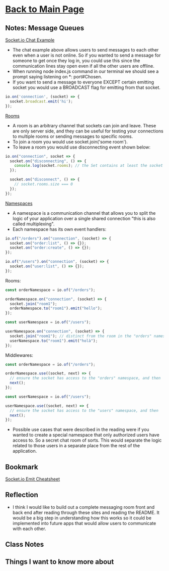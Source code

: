 # [Back to Main Page](https://reecerenninger.github.io/reading-notes/)

## Notes: Message Queues

[Socket.io Chat Example](https://socket.io/get-started/chat/)

- The chat example above allows users to send messages to each other even when a user is not online.  So if you wanted to send a message for someone to get once they log in, you could use this since the communication lines stay open even if all the other users are offline.
- When running node index.js command in our terminal we should see a prompt saying listening on *: port#Chosen.
- If you want to send a message to everyone EXCEPT  certain emitting socket you would use a BROADCAST flag for emitting from that socket.

```javascript
io.on('connection', (socket) => {
  socket.broadcast.emit('hi');
});
```

[Rooms](https://socket.io/docs/v4/rooms)

- A room is an arbitrary channel that sockets can join and leave. These are only server side, and they can be useful for testing your connections to multiple rooms or sending messages to specific rooms.
- To join a room you would use socket.join('some room').
- To leave a room you would use disconnecting event shown below:

```javascript
io.on("connection", socket => {
  socket.on("disconnecting", () => {
    console.log(socket.rooms); // the Set contains at least the socket ID
  });

  socket.on("disconnect", () => {
    // socket.rooms.size === 0
  });
});
```


[Namespaces](https://socket.io/docs/v4/namespaces/)

- A namespace is a communication channel that allows you to split the logic of your application over a single shared connection "this is also called multiplexing".
- Each namespace has its own event handlers:

```javascript
io.of("/orders").on("connection", (socket) => {
  socket.on("order:list", () => {});
  socket.on("order:create", () => {});
});

io.of("/users").on("connection", (socket) => {
  socket.on("user:list", () => {});
});
```
Rooms:

```javascript
const orderNamespace = io.of("/orders");

orderNamespace.on("connection", (socket) => {
  socket.join("room1");
  orderNamespace.to("room1").emit("hello");
});

const userNamespace = io.of("/users");

userNamespace.on("connection", (socket) => {
  socket.join("room1"); // distinct from the room in the "orders" namespace
  userNamespace.to("room1").emit("holà");
});
```

Middlewares: 

```javascript
const orderNamespace = io.of("/orders");

orderNamespace.use((socket, next) => {
  // ensure the socket has access to the "orders" namespace, and then
  next();
});

const userNamespace = io.of("/users");

userNamespace.use((socket, next) => {
  // ensure the socket has access to the "users" namespace, and then
  next();
});
```

- Possible use cases that were described in the reading were if you wanted to create a special namespace that only authorized users have access to. So a secret chat room of sorts. This would separate the logic related to those users in a separate place from the rest of the application.  

## Bookmark

[Socket.io Emit Cheatsheet](https://socket.io/docs/v4/emit-cheatsheet/)

## Reflection

- I think I would like to build out a complete messaging room front and back end after reading through these sites and reading the README. It would be a big step in understanding how this works so it could be implemented into future apps that would allow users to communicate with each other. 

## Class Notes

## Things I want to know more about
